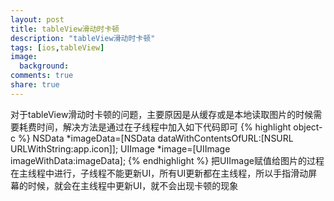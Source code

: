 ```yaml
---
layout: post
title: tableView滑动时卡顿
description: "tableView滑动时卡顿"
tags: [ios,tableView]
image:
  background: 
comments: true
share: true
---
```

对于tableView滑动时卡顿的问题，主要原因是从缓存或是本地读取图片的时候需要耗费时间，解决方法是通过在子线程中加入如下代码即可
{% highlight object-c %}
NSData *imageData=[NSData dataWithContentsOfURL:[NSURL URLWithString:app.icon]];
UIImage *image=[UIImage imageWithData:imageData];
{% endhighlight %}
把UIImage赋值给图片的过程在主线程中进行，子线程不能更新UI，所有UI更新都在主线程，所以手指滑动屏幕的时候，就会在主线程中更新UI，就不会出现卡顿的现象

